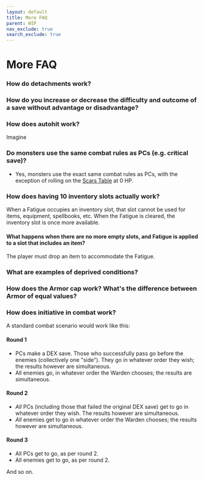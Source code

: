```yaml
---
layout: default
title: More FAQ
parent: WIP
nav_exclude: true
search_exclude: true
---
```


# More FAQ

### How do detachments work?

### How do you increase or decrease the difficulty and outcome of a save without advantage or disadvantage?

### How does autohit work?
Imagine

### Do monsters use the same combat rules as PCs (e.g. critical save)?
- Yes, monsters use the exact same combat rules as PCs, with the exception of rolling on the [Scars Table](/cairn-srd#scars-1) at 0 HP.

### How does having 10 inventory slots actually work? 
When a Fatigue occupies an inventory slot, that slot cannot be used for items, equipment, spellbooks, etc. When the Fatigue is cleared, the inventory slot is once more available.

#### What happens when there are no more empty slots, and Fatigue is applied to a slot that includes an item?
The player must drop an item to accommodate the Fatigue.

### What are examples of deprived conditions?

### How does the Armor cap work? What's the difference between Armor of equal values?

### How does initiative in combat work?
A standard combat scenario would work like this:

#### Round 1
- PCs make a DEX save. Those who successfully pass go before the enemies (collectively one "side"). They go in whatever order they wish; the results however are simultaneous.
- All enemies go, in whatever order the Warden chooses; the results are simultaneous.

#### Round 2
- _All_ PCs (including those that failed the original DEX save) get to go in whatever order they wish. The results however are simultaneous.
- _All_ enemies get to go in whatever order the Warden chooses; the results however are simultaneous.

#### Round 3
- All PCs get to go, as per round 2.
- All enemies get to go, as per round 2.

And so on.

